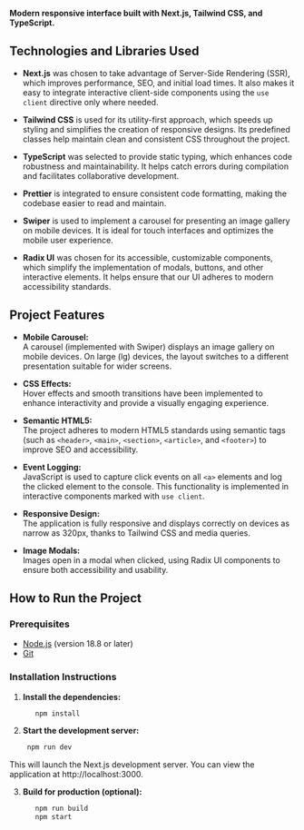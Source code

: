 **Modern responsive interface built with Next.js, Tailwind CSS, and TypeScript.**
## Technologies and Libraries Used
- **Next.js**       was chosen to take advantage of Server-Side Rendering (SSR), which improves performance, SEO, and initial load times. It also makes it easy to integrate interactive client-side components using the `use client` directive only where needed.

- **Tailwind CSS**    is used for its utility-first approach, which speeds up styling and simplifies the creation of responsive designs. Its predefined classes help maintain clean and consistent CSS throughout the project.

- **TypeScript**    was selected to provide static typing, which enhances code robustness and maintainability. It helps catch errors during compilation and facilitates collaborative development.

- **Prettier**    is integrated to ensure consistent code formatting, making the codebase easier to read and maintain.

- **Swiper**    is used to implement a carousel for presenting an image gallery on mobile devices. It is ideal for touch interfaces and optimizes the mobile user experience.

- **Radix UI**    was chosen for its accessible, customizable components, which simplify the implementation of modals, buttons, and other interactive elements. It helps ensure that our UI adheres to modern accessibility standards.

## Project Features

- **Mobile Carousel:**  
  A carousel (implemented with Swiper) displays an image gallery on mobile devices. On large (lg) devices, the layout switches to a different presentation suitable for wider screens.

- **CSS Effects:**  
  Hover effects and smooth transitions have been implemented to enhance interactivity and provide a visually engaging experience.

- **Semantic HTML5:**  
  The project adheres to modern HTML5 standards using semantic tags (such as `<header>`, `<main>`, `<section>`, `<article>`, and `<footer>`) to improve SEO and accessibility.

- **Event Logging:**  
  JavaScript is used to capture click events on all `<a>` elements and log the clicked element to the console. This functionality is implemented in interactive components marked with `use client`.

- **Responsive Design:**  
  The application is fully responsive and displays correctly on devices as narrow as 320px, thanks to Tailwind CSS and media queries.

- **Image Modals:**  
  Images open in a modal when clicked, using Radix UI components to ensure both accessibility and usability.

## How to Run the Project

### Prerequisites

- [Node.js](https://nodejs.org/) (version 18.8 or later)
- [Git](https://git-scm.com/)

### Installation Instructions

1. **Install the dependencies:**
   ```bash
      npm install
2. **Start the development server:**
     ```bash
      npm run dev
This will launch the Next.js development server. You can view the application at http://localhost:3000.

3. **Build for production (optional):**
   ```bash
      npm run build
      npm start
